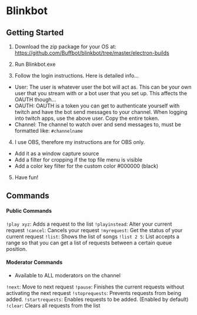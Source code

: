 # Blinkbot

## Getting Started

1. Download the zip package for your OS at: https://github.com/Buffbot/blinkbot/tree/master/electron-builds

2. Run Blinkbot.exe

3. Follow the login instructions. Here is detailed info...

* User: The user is whatever user the bot will act as. This can be your own user that you stream with or a bot user that you set up. This affects the OAUTH though...
* OAUTH: OAUTH is a token you can get to authenticate yourself with twitch and have the bot send messages to your channel. When logging into twitch apps, use the above user. Copy the entire token.
* Channel: The channel to watch over and send messages to, must be formatted like: `#channelname`

4. I use OBS, therefore my instructions are for OBS only.

* Add it as a window capture source
* Add a filter for cropping if the top file menu is visible
* Add a color key filter for the custom color #000000 (black)

5. Have fun!

## Commands

#### Public Commands

`!play xyz`: Adds a request to the list
`!playinstead`: Alter your current request
`!cancel`: Cancels your request
`!myrequest`: Get the status of your current request
`!list`: Shows the list of songs
`!list 2 5`: List accepts a range so that you can get a list of requests between a certain queue position.


#### Moderator Commands

* Available to ALL moderators on the channel

`!next`: Move to next request
`!pause`: Finishes the current requests without activating the next request
`!stoprequests`: Prevents requests from being added.
`!startrequests`: Enables requests to be added. (Enabled by default)
`!clear`: Clears all requests from the list
